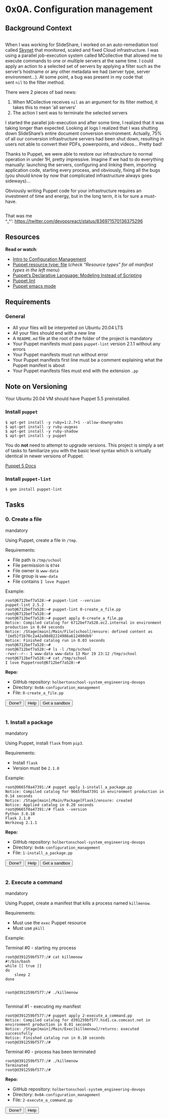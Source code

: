 <h1>0x0A. Configuration management</h1>
<div id="project-description" class="panel panel-default">
<div class="panel-body">
<h2>Background Context</h2>
<p><a href="https://youtu.be/ogYLFyp68cI" target="_blank"><img src="https://holbertonintranet.s3.amazonaws.com/uploads/medias/2019/6/6a0a8024f2b1c47a9d1e.png?X-Amz-Algorithm=AWS4-HMAC-SHA256&amp;X-Amz-Credential=AKIARDDGGGOU5BHMTQX4%2F20220819%2Fus-east-1%2Fs3%2Faws4_request&amp;X-Amz-Date=20220819T151903Z&amp;X-Amz-Expires=86400&amp;X-Amz-SignedHeaders=host&amp;X-Amz-Signature=f57f193da99b49222058e8af324c26eca3b45e4b07bf5fcd664667168d2b55f6" alt="" /></a></p>
<p>When I was working for SlideShare, I worked on an auto-remediation tool called&nbsp;<a title="Skynet" href="https://intranet.hbtn.io/rltoken/ftFvBjxNPLoWcF9eHaK8yw" target="_blank">Skynet</a>&nbsp;that monitored, scaled and fixed Cloud infrastructure. I was using a parallel job-execution system called MCollective that allowed me to execute commands to one or multiple servers at the same time. I could apply an action to a selected set of servers by applying a filter such as the server&rsquo;s hostname or any other metadata we had (server type, server environment&hellip;). At some point, a bug was present in my code that sent&nbsp;<code>nil</code>&nbsp;to the filter method.</p>
<p>There were 2 pieces of bad news:</p>
<ol>
<li>When MCollective receives&nbsp;<code>nil</code>&nbsp;as an argument for its filter method, it takes this to mean &lsquo;all servers&rsquo;</li>
<li>The action I sent was to terminate the selected servers</li>
</ol>
<p>I started the parallel job-execution and after some time, I realized that it was taking longer than expected. Looking at logs I realized that I was shutting down SlideShare&rsquo;s entire document conversion environment. Actually, 75% of all our conversion infrastructure servers had been shut down, resulting in users not able to convert their PDFs, powerpoints, and videos&hellip; Pretty bad!</p>
<p>Thanks to Puppet, we were able to restore our infrastructure to normal operation in under 1H, pretty impressive. Imagine if we had to do everything manually: launching the servers, configuring and linking them, importing application code, starting every process, and obviously, fixing all the bugs (you should know by now that complicated infrastructure always goes sideways)&hellip;</p>
<p>Obviously writing Puppet code for your infrastructure requires an investment of time and energy, but in the long term, it is for sure a must-have.</p>
<p><img src="https://s3.amazonaws.com/intranet-projects-files/holbertonschool-sysadmin_devops/292/4i8il3B.gif" alt="" /></p>
<p>That was me ^_^&lsquo;:&nbsp;<a title="https://twitter.com/devopsreact/status/836971570136375296" href="https://intranet.hbtn.io/rltoken/uHU1llO2UZXg8_funEgpJA" target="_blank">https://twitter.com/devopsreact/status/836971570136375296</a></p>
<h2>Resources</h2>
<p><strong>Read or watch</strong>:</p>
<ul>
<li><a title="Intro to Configuration Management" href="https://intranet.hbtn.io/rltoken/r-NmkYO8bxIKp2qEx2ZjKQ" target="_blank">Intro to Configuration Management</a></li>
<li><a title="Puppet resource type: file" href="https://intranet.hbtn.io/rltoken/D0-IO_SIZSXYLKJs2BitYA" target="_blank">Puppet resource type: file</a>&nbsp;(<em>check &ldquo;Resource types&rdquo; for all manifest types in the left menu</em>)</li>
<li><a title="Puppet's Declarative Language: Modeling Instead of Scripting" href="https://intranet.hbtn.io/rltoken/Fqmb5rnChQgYAypvKoTxAQ" target="_blank">Puppet&rsquo;s Declarative Language: Modeling Instead of Scripting</a></li>
<li><a title="Puppet lint" href="https://intranet.hbtn.io/rltoken/oezu0m_hJ8nEVA6a9o17Tw" target="_blank">Puppet lint</a></li>
<li><a title="Puppet emacs mode" href="https://intranet.hbtn.io/rltoken/N70cVw8mG3707He-OxjP1w" target="_blank">Puppet emacs mode</a></li>
</ul>
<h2>Requirements</h2>
<h3>General</h3>
<ul>
<li>All your files will be interpreted on Ubuntu 20.04 LTS</li>
<li>All your files should end with a new line</li>
<li>A&nbsp;<code>README.md</code>&nbsp;file at the root of the folder of the project is mandatory</li>
<li>Your Puppet manifests must pass&nbsp;<code>puppet-lint</code>&nbsp;version 2.1.1 without any errors</li>
<li>Your Puppet manifests must run without error</li>
<li>Your Puppet manifests first line must be a comment explaining what the Puppet manifest is about</li>
<li>Your Puppet manifests files must end with the extension&nbsp;<code>.pp</code></li>
</ul>
<h2>Note on Versioning</h2>
<p>Your Ubuntu 20.04 VM should have Puppet 5.5 preinstalled.</p>
<h3>Install&nbsp;<code>puppet</code></h3>
<pre><code>$ apt-get install -y ruby=1:2.7+1 --allow-downgrades
$ apt-get install -y ruby-augeas
$ apt-get install -y ruby-shadow
$ apt-get install -y puppet
</code></pre>
<p>You do&nbsp;<strong>not</strong>&nbsp;need to attempt to upgrade versions. This project is simply a set of tasks to familiarize you with the basic level syntax which is virtually identical in newer versions of Puppet.</p>
<p><a title="Puppet 5 Docs" href="https://intranet.hbtn.io/rltoken/_xOod_Lzz8WKTbhpG5SWLQ" target="_blank">Puppet 5 Docs</a></p>
<h3>Install&nbsp;<code>puppet-lint</code></h3>
<pre><code>$ gem install puppet-lint
</code></pre>
</div>
</div>
<h2 class="gap">Tasks</h2>
<div id="task-num-0" data-role="task1612" data-position="1">
<div id="task-1612" class="panel panel-default task-card "><span id="user_id" data-id="4765"></span>
<div class="panel-heading panel-heading-actions">
<h3 class="panel-title">0. Create a file</h3>
<div><span class="label label-info">mandatory</span></div>
</div>
<div class="panel-body"><span id="user_id" data-id="4765"></span>
<p>Using Puppet, create a file in&nbsp;<code>/tmp</code>.</p>
<p>Requirements:</p>
<ul>
<li>File path is&nbsp;<code>/tmp/school</code></li>
<li>File permission is&nbsp;<code>0744</code></li>
<li>File owner is&nbsp;<code>www-data</code></li>
<li>File group is&nbsp;<code>www-data</code></li>
<li>File contains&nbsp;<code>I love Puppet</code></li>
</ul>
<p>Example:</p>
<pre><code>root@6712bef7a528:~# puppet-lint --version
puppet-lint 2.5.2
root@6712bef7a528:~# puppet-lint 0-create_a_file.pp
root@6712bef7a528:~# 
root@6712bef7a528:~# puppet apply 0-create_a_file.pp
Notice: Compiled catalog for 6712bef7a528.ec2.internal in environment production in 0.04 seconds
Notice: /Stage[main]/Main/File[school]/ensure: defined content as '{md5}f1b70c2a42a98d82224986a612400db9'
Notice: Finished catalog run in 0.03 seconds
root@6712bef7a528:~#
root@6712bef7a528:~# ls -l /tmp/school
-rwxr--r-- 1 www-data www-data 13 Mar 19 23:12 /tmp/school
root@6712bef7a528:~# cat /tmp/school
I love Puppetroot@6712bef7a528:~#
</code></pre>
</div>
<div class="list-group">
<div class="list-group-item">
<p><strong>Repo:</strong></p>
<ul>
<li>GitHub repository:&nbsp;<code>holbertonschool-system_engineering-devops</code></li>
<li>Directory:&nbsp;<code>0x0A-configuration_management</code></li>
<li>File:&nbsp;<code>0-create_a_file.pp</code></li>
</ul>
</div>
</div>
<div class="panel-footer">
<div class="align-items-center d-flex justify-content-between">
<div><button class="student_task_done btn btn-default btn-sm no" data-task-id="1612">&nbsp;Done<span class="no pending">?</span></button>&nbsp;<button class="student-task-done-by btn btn-default btn-sm" data-task-id="1612" data-batch-id="235" data-toggle="modal" data-target="#task-1612-users-done-modal">Help</button>&nbsp;<button class="btn btn-default btn-sm" data-toggle="modal" data-target="#container-specs-modal"><span>Get a sandbox</span></button></div>
<div class="fs-4">&nbsp;</div>
</div>
</div>
</div>
</div>
<div id="task-num-1" data-role="task1613" data-position="2">
<div id="task-1613" class="panel panel-default task-card "><span id="user_id" data-id="4765"></span>
<div class="panel-heading panel-heading-actions">
<h3 class="panel-title">1. Install a package</h3>
<div><span class="label label-info">mandatory</span></div>
</div>
<div class="panel-body"><span id="user_id" data-id="4765"></span>
<p>Using Puppet, install&nbsp;<code>flask</code>&nbsp;from&nbsp;<code>pip3</code>.</p>
<p>Requirements:</p>
<ul>
<li>Install&nbsp;<code>flask</code></li>
<li>Version must be&nbsp;<code>2.1.0</code></li>
</ul>
<p>Example:</p>
<pre><code>root@9665f0a47391:/# puppet apply 1-install_a_package.pp
Notice: Compiled catalog for 9665f0a47391 in environment production in 0.14 seconds
Notice: /Stage[main]/Main/Package[Flask]/ensure: created
Notice: Applied catalog in 0.20 seconds
root@9665f0a47391:/# flask --version
Python 3.8.10
Flask 2.1.0
Werkzeug 2.1.1
</code></pre>
</div>
<div class="list-group">
<div class="list-group-item">
<p><strong>Repo:</strong></p>
<ul>
<li>GitHub repository:&nbsp;<code>holbertonschool-system_engineering-devops</code></li>
<li>Directory:&nbsp;<code>0x0A-configuration_management</code></li>
<li>File:&nbsp;<code>1-install_a_package.pp</code></li>
</ul>
</div>
</div>
<div class="panel-footer">
<div class="align-items-center d-flex justify-content-between">
<div><button class="student_task_done btn btn-default btn-sm no" data-task-id="1613">&nbsp;Done<span class="no pending">?</span></button>&nbsp;<button class="student-task-done-by btn btn-default btn-sm" data-task-id="1613" data-batch-id="235" data-toggle="modal" data-target="#task-1613-users-done-modal">Help</button>&nbsp;<button class="btn btn-default btn-sm" data-toggle="modal" data-target="#container-specs-modal"><span>Get a sandbox</span></button></div>
<div class="fs-4">&nbsp;</div>
</div>
</div>
</div>
</div>
<div id="task-num-2" data-role="task1614" data-position="3">
<div id="task-1614" class="panel panel-default task-card "><span id="user_id" data-id="4765"></span>
<div class="panel-heading panel-heading-actions">
<h3 class="panel-title">2. Execute a command</h3>
<div><span class="label label-info">mandatory</span></div>
</div>
<div class="panel-body"><span id="user_id" data-id="4765"></span>
<p>Using Puppet, create a manifest that kills a process named&nbsp;<code>killmenow</code>.</p>
<p>Requirements:</p>
<ul>
<li>Must use the&nbsp;<code>exec</code>&nbsp;Puppet resource</li>
<li>Must use&nbsp;<code>pkill</code></li>
</ul>
<p>Example:</p>
<p>Terminal #0 - starting my process</p>
<pre><code>root@d391259bf577:/# cat killmenow
#!/bin/bash
while [[ true ]]
do
    sleep 2
done

root@d391259bf577:/# ./killmenow
</code></pre>
<p>Terminal #1 - executing my manifest</p>
<pre><code>root@d391259bf577:/# puppet apply 2-execute_a_command.pp
Notice: Compiled catalog for d391259bf577.hsd1.ca.comcast.net in environment production in 0.01 seconds
Notice: /Stage[main]/Main/Exec[killmenow]/returns: executed successfully
Notice: Finished catalog run in 0.10 seconds
root@d391259bf577:/# 
</code></pre>
<p>Terminal #0 - process has been terminated</p>
<pre><code>root@d391259bf577:/# ./killmenow
Terminated
root@d391259bf577:/#
</code></pre>
</div>
<div class="list-group">
<div class="list-group-item">
<p><strong>Repo:</strong></p>
<ul>
<li>GitHub repository:&nbsp;<code>holbertonschool-system_engineering-devops</code></li>
<li>Directory:&nbsp;<code>0x0A-configuration_management</code></li>
<li>File:&nbsp;<code>2-execute_a_command.pp</code></li>
</ul>
</div>
</div>
<div class="panel-footer">
<div class="align-items-center d-flex justify-content-between">
<div><button class="student_task_done btn btn-default btn-sm no" data-task-id="1614">&nbsp;Done<span class="no pending">?</span></button>&nbsp;<button class="student-task-done-by btn btn-default btn-sm" data-task-id="1614" data-batch-id="235" data-toggle="modal" data-target="#task-1614-users-done-modal">Help</button>&nbsp;</div>
</div>
</div>
</div>
</div>